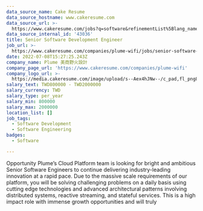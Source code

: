 ```yaml
---
data_source_name: Cake Resume
data_source_hostname: www.cakeresume.com
data_source_url: >-
  https://www.cakeresume.com/jobs?q=software&refinementList%5Blang_name%5D%5B0%5D=English&refinementList%5Bsalary_type%5D=per_year&range%5Bsalary_range%5D%5Bmin%5D=1000000&page=2
data_source_internal_id: '43036'
title: Senior Software Development Engineer
job_url: >-
  https://www.cakeresume.com/companies/plume-wifi/jobs/senior-software-development-engineer-79a600
date: 2022-07-08T15:27:25.243Z
company_name: Plume 美商野火設計
company_page_url: 'https://www.cakeresume.com/companies/plume-wifi'
company_logo_url: >-
  https://media.cakeresume.com/image/upload/s--Aex4hJNw--/c_pad,fl_png8,h_200,w_200/v1651575028/ll5mohuzjlcovixjpgpp.png
salary_text: TWD800000 - TWD2000000
salary_currency: TWD
salary_type: per_year
salary_min: 800000
salary_max: 2000000
location_list: []
job_tags:
  - Software Development
  - Software Engineering
badges:
  - Software

---
```


Opportunity Plume’s Cloud Platform team is looking for bright and ambitious Senior Software Engineers to continue delivering industry-leading innovation at a rapid pace. Due to the massive scale requirements of our platform, you will be solving challenging problems on a daily basis using cutting edge technologies and advanced architectural patterns involving distributed systems, reactive streaming, and stateful services. This is a high impact role with immense growth opportunities and will truly
